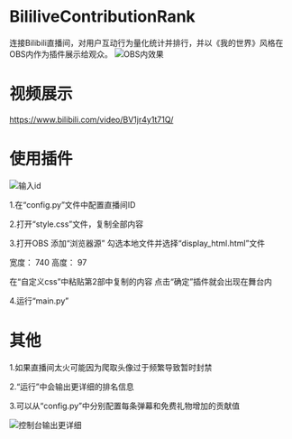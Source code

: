 # BililiveContributionRank
连接Bilibili直播间，对用户互动行为量化统计并排行，并以《我的世界》风格在OBS内作为插件展示给观众。
![OBS内效果](https://user-images.githubusercontent.com/103107612/167257703-1c2f0aa7-ef76-4675-ad16-22aa8343eacb.png)

# 视频展示
https://www.bilibili.com/video/BV1jr4y1t71Q/

# 使用插件
![输入id](https://user-images.githubusercontent.com/103107612/167257797-88d416ea-b11e-4040-8a75-d351af61d289.png)

1.在“config.py”文件中配置直播间ID

2.打开“style.css”文件，复制全部内容

3.打开OBS 添加“浏览器源” 勾选本地文件并选择“display_html.html”文件

宽度： 740
高度： 97
  
在“自定义css”中粘贴第2部中复制的内容
点击“确定”插件就会出现在舞台内

4.运行“main.py”

# 其他
1.如果直播间太火可能因为爬取头像过于频繁导致暂时封禁

2.“运行”中会输出更详细的排名信息

3.可以从“config.py”中分别配置每条弹幕和免费礼物增加的贡献值

![控制台输出更详细](https://user-images.githubusercontent.com/103107612/167257982-18849e35-c38d-4e50-acd2-0bac44809ef6.png)
